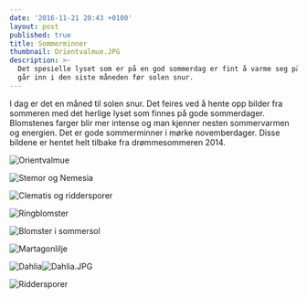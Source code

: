 ```yaml
---
date: '2016-11-21 20:43 +0100'
layout: post
published: true
title: Sommerminner
thumbnail: Orientvalmue.JPG
description: >-
  Det spesielle lyset som er på en god sommerdag er fint å varme seg på når vi
  går inn i den siste måneden før solen snur.
---
```


I dag er det en måned til solen snur. Det feires ved å hente opp bilder fra sommeren med det herlige lyset som finnes på gode sommerdager. Blomstenes farger blir mer intense og man kjenner nesten sommervarmen og energien. Det er gode sommerminner i mørke novemberdager. Disse bildene er hentet helt tilbake fra drømmesommeren 2014.

![Orientvalmue]({{site.baseurl}}/assets/img/Orientvalmue.JPG)

![Stemor og Nemesia]({{site.baseurl}}/assets/img/Stemor%20og%20Nemesia.JPG)

<!--more-->

![Clematis og riddersporer]({{site.baseurl}}/assets/img/Clematis%20og%20ridderspore.JPG)

![Ringblomster]({{site.baseurl}}/assets/img/Ringblomster.JPG)

![Blomster i sommersol]({{site.baseurl}}/assets/img/Blomster%20i%20sommersol.JPG)

![Martagonlilje]({{site.baseurl}}/assets/img/Lilium%20Martagon%20Arabian%20Knight.JPG)

![Dahlia]({{site.baseurl}}/assets/img/Dahlia.JPG)![Dahlia.JPG]({{site.baseurl}}/assets/img/Dahlia.JPG)

![Riddersporer]({{site.baseurl}}/assets/img/Riddersporer.JPG)
